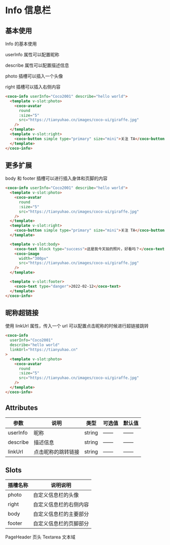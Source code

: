 # Info 信息栏

## 基本使用

Info 的基本使用

userInfo 属性可以配置昵称

describe 属性可以配置描述信息

photo 插槽可以插入一个头像

right 插槽可以插入右侧内容

<coco-info userInfo="Coco2001" describe="hello world">
  <template v-slot:photo>
    <coco-avatar
      round
      :size="5"
      src="https://tianyuhao.cn/images/coco-ui/giraffe.jpg"
    />
  </template>
  <template v-slot:right>
    <coco-button simple type="primary" size="mini">关注 TA</coco-button>
  </template>
</coco-info>

```html
<coco-info userInfo="Coco2001" describe="hello world">
  <template v-slot:photo>
    <coco-avatar
      round
      :size="5"
      src="https://tianyuhao.cn/images/coco-ui/giraffe.jpg"
    />
  </template>
  <template v-slot:right>
    <coco-button simple type="primary" size="mini">关注 TA</coco-button>
  </template>
</coco-info>
```

## 更多扩展

body 和 footer 插槽可以进行插入身体和页脚的内容

<coco-info userInfo="Coco2001" describe="hello world">
  <template v-slot:photo>
    <coco-avatar
      round
      :size="5"
      src="https://tianyuhao.cn/images/coco-ui/giraffe.jpg"
    />
  </template>
  <template v-slot:right>
    <coco-button simple type="primary" size="mini">关注 TA</coco-button>
  </template>

  <template v-slot:body>
    <coco-text block type="success">这是我今天拍的照片，好看吗？</coco-text>
    <coco-image
      width="300px"
      src="https://tianyuhao.cn/images/coco-ui/giraffe.jpg"
    />
  </template>

  <template v-slot:footer>
    <coco-text type="danger">2022-02-12</coco-text>
  </template>
</coco-info>

```html
<coco-info userInfo="Coco2001" describe="hello world">
  <template v-slot:photo>
    <coco-avatar
      round
      :size="5"
      src="https://tianyuhao.cn/images/coco-ui/giraffe.jpg"
    />
  </template>
  <template v-slot:right>
    <coco-button simple type="primary" size="mini">关注 TA</coco-button>
  </template>

  <template v-slot:body>
    <coco-text block type="success">这是我今天拍的照片，好看吗？</coco-text>
    <coco-image
      width="300px"
      src="https://tianyuhao.cn/images/coco-ui/giraffe.jpg"
    />
  </template>

  <template v-slot:footer>
    <coco-text type="danger">2022-02-12</coco-text>
  </template>
</coco-info>
```

## 昵称超链接

使用 linkUrl 属性，传入一个 url 可以配置点击昵称的时候进行超链接跳转

<coco-info userInfo="Coco2001" describe="hello world" linkUrl="https://tianyuhao.cn">  
  <template v-slot:photo>
    <coco-avatar
      round
      :size="5"
      src="https://tianyuhao.cn/images/coco-ui/giraffe.jpg"
    />
  </template>
</coco-info>

```html
<coco-info
  userInfo="Coco2001"
  describe="hello world"
  linkUrl="https://tianyuhao.cn"
>
  <template v-slot:photo>
    <coco-avatar
      round
      :size="5"
      src="https://tianyuhao.cn/images/coco-ui/giraffe.jpg"
    />
  </template>
</coco-info>
```

## Attributes

| 参数     | 说明               | 类型   | 可选值 | 默认值 |
| -------- | ------------------ | ------ | ------ | ------ |
| userInfo | 昵称               | string | ——     | ——     |
| describe | 描述信息           | string | ——     | ——     |
| linkUrl  | 点击昵称的跳转链接 | string | ——     | ——     |

## Slots

| 插槽名称 | 说明说明               |
| -------- | ---------------------- |
| photo    | 自定义信息栏的头像     |
| right    | 自定义信息栏的右侧内容 |
| body     | 自定义信息栏的主要部分 |
| footer   | 自定义信息栏的页脚部分 |

<coco-turn-page style="margin: 50px 0">
  <coco-turn-page-item direction="left" url="/component/pageHeader">
    PageHeader 页头
  </coco-turn-page-item>
  <coco-turn-page-item direction="right" url="/component/textarea">
    Textarea 文本域
  </coco-turn-page-item>
</coco-turn-page>
